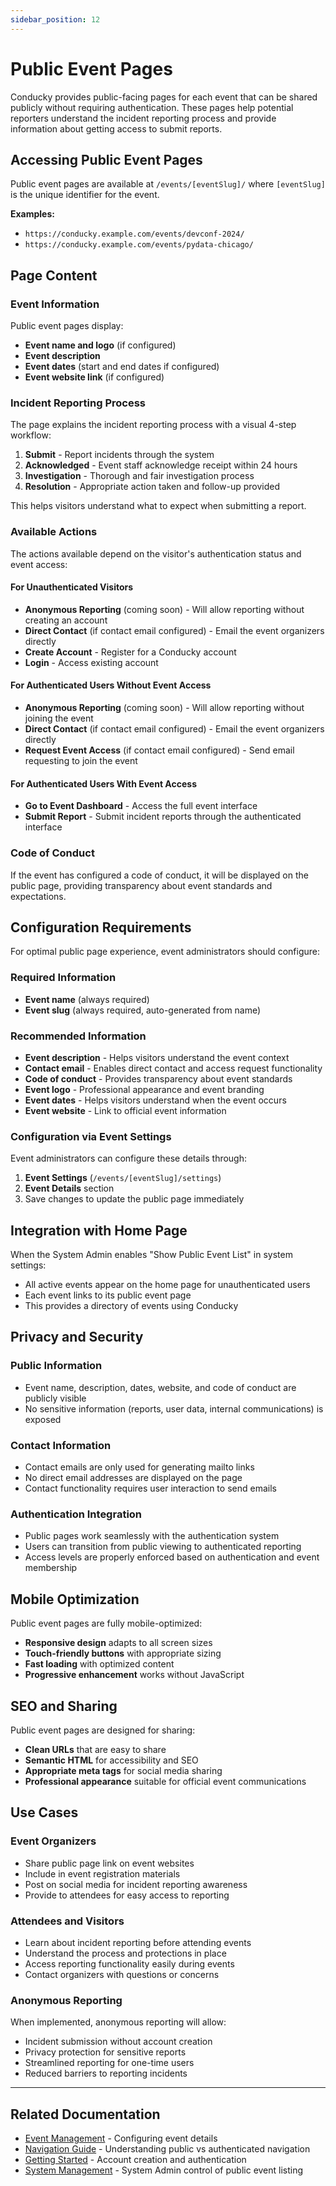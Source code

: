 ```yaml
---
sidebar_position: 12
---
```


# Public Event Pages

Conducky provides public-facing pages for each event that can be shared publicly without requiring authentication. These pages help potential reporters understand the incident reporting process and provide information about getting access to submit reports.

## Accessing Public Event Pages

Public event pages are available at `/events/[eventSlug]/` where `[eventSlug]` is the unique identifier for the event.

**Examples:**

- `https://conducky.example.com/events/devconf-2024/`
- `https://conducky.example.com/events/pydata-chicago/`

## Page Content

### Event Information

Public event pages display:

- **Event name and logo** (if configured)
- **Event description**
- **Event dates** (start and end dates if configured)
- **Event website link** (if configured)

### Incident Reporting Process

The page explains the incident reporting process with a visual 4-step workflow:

1. **Submit** - Report incidents through the system
2. **Acknowledged** - Event staff acknowledge receipt within 24 hours
3. **Investigation** - Thorough and fair investigation process
4. **Resolution** - Appropriate action taken and follow-up provided

This helps visitors understand what to expect when submitting a report.

### Available Actions

The actions available depend on the visitor's authentication status and event access:

#### For Unauthenticated Visitors

- **Anonymous Reporting** (coming soon) - Will allow reporting without creating an account
- **Direct Contact** (if contact email configured) - Email the event organizers directly
- **Create Account** - Register for a Conducky account
- **Login** - Access existing account

#### For Authenticated Users Without Event Access

- **Anonymous Reporting** (coming soon) - Will allow reporting without joining the event
- **Direct Contact** (if contact email configured) - Email the event organizers directly
- **Request Event Access** (if contact email configured) - Send email requesting to join the event

#### For Authenticated Users With Event Access

- **Go to Event Dashboard** - Access the full event interface
- **Submit Report** - Submit incident reports through the authenticated interface

### Code of Conduct

If the event has configured a code of conduct, it will be displayed on the public page, providing transparency about event standards and expectations.

## Configuration Requirements

For optimal public page experience, event administrators should configure:

### Required Information

- **Event name** (always required)
- **Event slug** (always required, auto-generated from name)

### Recommended Information

- **Event description** - Helps visitors understand the event context
- **Contact email** - Enables direct contact and access request functionality
- **Code of conduct** - Provides transparency about event standards
- **Event logo** - Professional appearance and event branding
- **Event dates** - Helps visitors understand when the event occurs
- **Event website** - Link to official event information

### Configuration via Event Settings

Event administrators can configure these details through:

1. **Event Settings** (`/events/[eventSlug]/settings`)
2. **Event Details** section
3. Save changes to update the public page immediately

## Integration with Home Page

When the System Admin enables "Show Public Event List" in system settings:

- All active events appear on the home page for unauthenticated users
- Each event links to its public event page
- This provides a directory of events using Conducky

## Privacy and Security

### Public Information

- Event name, description, dates, website, and code of conduct are publicly visible
- No sensitive information (reports, user data, internal communications) is exposed

### Contact Information

- Contact emails are only used for generating mailto links
- No direct email addresses are displayed on the page
- Contact functionality requires user interaction to send emails

### Authentication Integration

- Public pages work seamlessly with the authentication system
- Users can transition from public viewing to authenticated reporting
- Access levels are properly enforced based on authentication and event membership

## Mobile Optimization

Public event pages are fully mobile-optimized:

- **Responsive design** adapts to all screen sizes
- **Touch-friendly buttons** with appropriate sizing
- **Fast loading** with optimized content
- **Progressive enhancement** works without JavaScript

## SEO and Sharing

Public event pages are designed for sharing:

- **Clean URLs** that are easy to share
- **Semantic HTML** for accessibility and SEO
- **Appropriate meta tags** for social media sharing
- **Professional appearance** suitable for official event communications

## Use Cases

### Event Organizers

- Share public page link on event websites
- Include in event registration materials
- Post on social media for incident reporting awareness
- Provide to attendees for easy access to reporting

### Attendees and Visitors

- Learn about incident reporting before attending events
- Understand the process and protections in place
- Access reporting functionality easily during events
- Contact organizers with questions or concerns

### Anonymous Reporting

When implemented, anonymous reporting will allow:

- Incident submission without account creation
- Privacy protection for sensitive reports
- Streamlined reporting for one-time users
- Reduced barriers to reporting incidents

---

## Related Documentation

- [Event Management](./event-management.md) - Configuring event details
- [Navigation Guide](./navigation.md) - Understanding public vs authenticated navigation
- [Getting Started](./getting-started.md) - Account creation and authentication
- [System Management](../admin-guide/system-management.md) - System Admin control of public event listing
